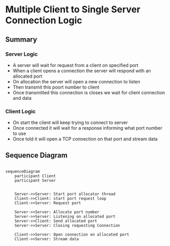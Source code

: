 # Multiple Client to Single Server Connection Logic

## Summary 

### Server Logic

- A server will wait for request from a client on specified port
- When a client opens a connection the server will respond with an allocated port
- On allocation the server will open a new connection to listen
- Then transmit this poort number to client
- Once transmitted this connection is closes we wait for client connection and data

### Client Logic

- On start the client will keep trying to connect to server
- Once connected it will wait for a response informing what port number to use
- Once told it will open a TCP connection on that port and stream data

## Sequence Diagram

``` mermaid

sequenceDiagram
    participant Client
    participant Server

    
    Server->>Server: Start port allocator thread
    Client->>Client: start port request loop
    Client->>Server: Request port
    
    Server->>Server: Allocate port number
    Server->>Server: Listening on allocated port
    Server->>Client: Send allocated port
    Server->>Server: Closing requesting Connection
    
    Client->>Server: Open connection on allocated port
    Client->>Server: Stream data

```
